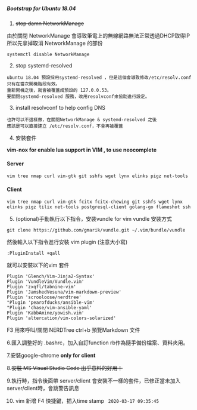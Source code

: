 ##### Bootstrap for Ubuntu 18.04 #####

1. ~~stop damn NetworkManage~~

由於關閉 NetworkManage 會導致筆電上的無線網路無法正常透過DHCP取得IP
所以先拿掉取消 NetworkManage 的部份

```
systemctl disable NetworkManage
```

2. stop systemd-resolved
```
ubuntu 18.04 預設採用systemd-resolved ，但是這個會導致修改/etc/resolv.conf只有在當次開機階段有效。
重新開機之後，就會被覆蓋成預設的 127.0.0.53。
要關閉systemd-resolved 服務，改用resolvconf來協助進行設定。
```

3. install resolvconf to help config DNS
```
也許可以不這樣做，在關閉NetworkManage & systemd-resolved 之後
應該是可以直接建立 /etc/resolv.conf，不會再被覆蓋
```

4. 安裝套件

**vim-nox for enable lua support in VIM , to use neocomplete**

#### Server
```
vim tree nmap curl vim-gtk git sshfs wget lynx elinks pigz net-tools
```
#### Client
```
vim tree nmap curl vim-gtk fcitx fcitx-chewing git sshfs wget lynx elinks pigz tilix net-tools postgresql-client golang-go flameshot ssh
```

5. (optional)手動執行以下指令，安裝vundle for vim
vundle 安裝方式
```
git clone https://github.com/gmarik/vundle.git ~/.vim/bundle/vundle
```
然後輸入以下指令進行安裝 vim plugin (注意大小寫)

```
:PluginInstall +qall
```
就可以安裝以下的vim 套件 
```
Plugin 'Glench/Vim-Jinja2-Syntax'
Plugin 'VundleVim/Vundle.vim'
Plugin 'zxqfl/tabnine-vim'
Plugin 'JamshedVesuna/vim-markdown-preview'
Plugin 'scrooloose/nerdtree'
"Plugin 'pearofducks/ansible-vim'
"Plugin 'chase/vim-ansible-yaml'
Plugin 'KabbAmine/yowish.vim'
Plugin 'altercation/vim-colors-solarized'
```

F3 用來呼叫/關閉 NERDTree
ctrl+b 預覽Markdown 文件

6.匯入調整好的 .bashrc，加入自訂function rb作為隨手備份檔案、資料夾用。

7.安裝google-chrome **only for client**

8.~~安裝 MS Visual Studio Code 出乎意料的好用！~~

9.執行時，指令後面帶 server/client 會安裝不一樣的套件，已修正當未加入server/client時，會跳警告訊息

10. vim 新增 F4 快捷鍵，插入time stamp 
``` 2020-03-17 09:35:45```

